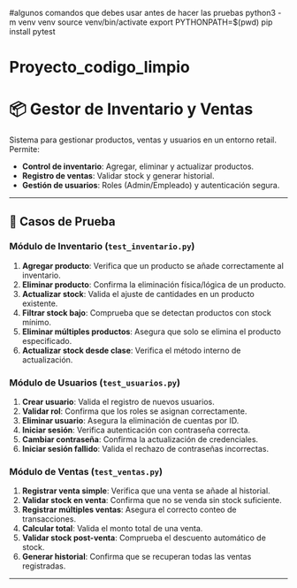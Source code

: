 #algunos comandos que debes usar antes de hacer las pruebas
    python3 -m venv venv
    source venv/bin/activate
    export PYTHONPATH=$(pwd)
    pip install pytest   


# Proyecto_codigo_limpio

# 📦 Gestor de Inventario y Ventas  
Sistema para gestionar productos, ventas y usuarios en un entorno retail. Permite:  
- **Control de inventario**: Agregar, eliminar y actualizar productos.  
- **Registro de ventas**: Validar stock y generar historial.  
- **Gestión de usuarios**: Roles (Admin/Empleado) y autenticación segura.  

---

## 🧪 Casos de Prueba  

### **Módulo de Inventario** (`test_inventario.py`)  
1. **Agregar producto**: Verifica que un producto se añade correctamente al inventario.  
2. **Eliminar producto**: Confirma la eliminación física/lógica de un producto.  
3. **Actualizar stock**: Valida el ajuste de cantidades en un producto existente.  
4. **Filtrar stock bajo**: Comprueba que se detectan productos con stock mínimo.  
5. **Eliminar múltiples productos**: Asegura que solo se elimina el producto especificado.  
6. **Actualizar stock desde clase**: Verifica el método interno de actualización.  

### **Módulo de Usuarios** (`test_usuarios.py`)  
1. **Crear usuario**: Valida el registro de nuevos usuarios.  
2. **Validar rol**: Confirma que los roles se asignan correctamente.  
3. **Eliminar usuario**: Asegura la eliminación de cuentas por ID.  
4. **Iniciar sesión**: Verifica autenticación con contraseña correcta.  
5. **Cambiar contraseña**: Confirma la actualización de credenciales.  
6. **Iniciar sesión fallido**: Valida el rechazo de contraseñas incorrectas.  

### **Módulo de Ventas** (`test_ventas.py`)  
1. **Registrar venta simple**: Verifica que una venta se añade al historial.  
2. **Validar stock en venta**: Confirma que no se venda sin stock suficiente.  
3. **Registrar múltiples ventas**: Asegura el correcto conteo de transacciones.  
4. **Calcular total**: Valida el monto total de una venta.  
5. **Validar stock post-venta**: Comprueba el descuento automático de stock.  
6. **Generar historial**: Confirma que se recuperan todas las ventas registradas.  

---
